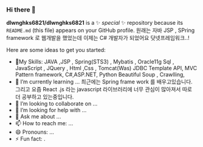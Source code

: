 ### Hi there 👋


**dlwnghks6821/dlwnghks6821** is a ✨ _special_ ✨ repository because its `README.md` (this file) appears on your GitHub profile.
원래는 자바 JSP , SPring framework 로 웹개발을 했었는데 이제는 C# 개발자가 되었어요 닷넷프레임워크..!

Here are some ideas to get you started:

- 🔭My Skills: JAVA ,JSP , Spring(STS3) , Mybatis , Oracle11g Sql , JavaScript , JQuery , Html ,Css , Tomcat(Was) JDBC Template API, MVC Pattern framework,
C#,ASP.NET, Python Beautiful Soup , Crawlling,
- 🌱 I’m currently learning ... 최근에는 Spring frame work 를 배우고있습니다. 그리고 요즘 React .js 라는 javascript 라이브러리에 너무 관심이 많아져서 따로 더 공부하고 있는중입니다.
- 👯 I’m looking to collaborate on ...
- 🤔 I’m looking for help with ...
- 💬 Ask me about ...
- 📫 How to reach me: ...
- 😄 Pronouns: ...
- ⚡ Fun fact: .
